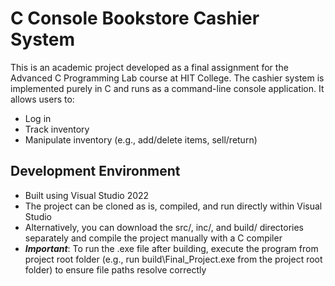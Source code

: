 # C Console Bookstore Cashier System
This is an academic project developed as a final assignment for the Advanced C Programming Lab course at HIT College.
The cashier system is implemented purely in C and runs as a command-line console application. It allows users to:
* Log in
* Track inventory
* Manipulate inventory (e.g., add/delete items, sell/return)

## Development Environment
* Built using Visual Studio 2022
* The project can be cloned as is, compiled, and run directly within Visual Studio
* Alternatively, you can download the src/, inc/, and build/ directories separately and compile the project manually with a C compiler
* ***Important***: To run the .exe file after building, execute the program from project root folder (e.g., run build\Final_Project.exe from the project root folder) to ensure file paths resolve correctly
